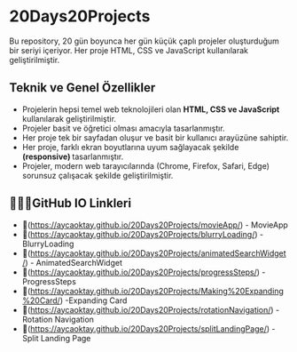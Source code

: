 # 20Days20Projects
Bu repository, 20 gün boyunca her gün küçük çaplı projeler oluşturduğum bir seriyi içeriyor. Her proje HTML, CSS ve JavaScript kullanılarak geliştirilmiştir.

## Teknik ve Genel Özellikler

- Projelerin hepsi temel web teknolojileri olan <b> HTML, CSS ve JavaScript </b> kullanılarak geliştirilmiştir.
- Projeler basit ve öğretici olması amacıyla tasarlanmıştır.
- Her proje tek bir sayfadan oluşur ve basit bir kullanıcı arayüzüne sahiptir.
- Her proje, farklı ekran boyutlarına uyum sağlayacak şekilde <b> (responsive) </b>tasarlanmıştır.
- Projeler, modern web tarayıcılarında (Chrome, Firefox, Safari, Edge) sorunsuz çalışacak şekilde geliştirilmiştir.
## 🙇🏻‍♀️GitHub IO Linkleri
- 🔗(https://aycaoktay.github.io/20Days20Projects/movieApp/) - MovieApp
- 🔗(https://aycaoktay.github.io/20Days20Projects/blurryLoading/) - BlurryLoading
- 🔗(https://aycaoktay.github.io/20Days20Projects/animatedSearchWidget/) - AnimatedSearchWidget
- 🔗(https://aycaoktay.github.io/20Days20Projects/progressSteps/) - ProgressSteps
- 🔗(https://aycaoktay.github.io/20Days20Projects/Making%20Expanding%20Card/) -Expanding Card
- 🔗(https://aycaoktay.github.io/20Days20Projects/rotationNavigation/) - Rotation Navigation
- 🔗(https://aycaoktay.github.io/20Days20Projects/splitLandingPage/) - Split Landing Page

